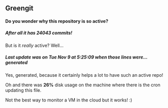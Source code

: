 ## Greengit

#### Do you wonder why this repository is so active?

##### After all it has 24043 commits!

But is it *really* active? Well...

##### Last update was on Tue Nov 9 at 5:25:09 when those lines were... generated

Yes, generated, because it certainly helps a lot to have such an active repo!

Oh and there was **26%** disk usage on the machine
where there is the cron updating this file.

Not the best way to monitor a VM in the cloud but it works! :)
